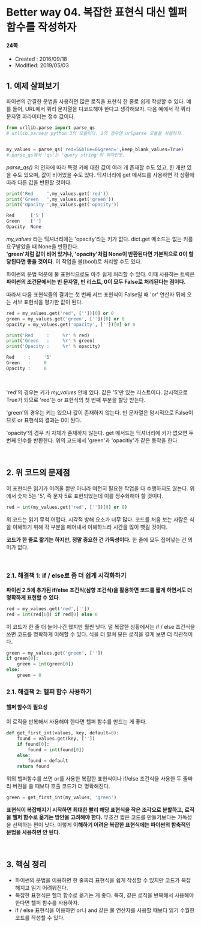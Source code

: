# Better way 04. 복잡한 표현식 대신 헬퍼 함수를 작성하자

#### 24쪽

* Created : 2016/09/18  
* Modified: 2019/05/03  


## 1. 예제 살펴보기

파이썬의 간결한 문법을 사용하면 많은 로직을 표현식 한 줄로 쉽게 작성할 수 있다.
예를 들어, URL에서 쿼리 문자열을 디코드해야 한다고 생각해보자. 다음 예에서 각 쿼리 문자열 파라미터는 정수 값이다.

```python
from urllib.parse import parse_qs
# urllib.parse는 python 3의 모듈이다. 2의 경우엔 urlparse 모듈을 사용하자.


my_values = parse_qs('red=5&blue=0&green=',keep_blank_values=True)
# parse_qs에서 'qs'는 'query string'의 약자인듯.
```

_parse_qs()_ 의 인자에 따라 특정 키에 대한 값이 여러 개 존재할 수도 있고, 한 개만 있을 수도 있으며, 값이 비어있을 수도 있다. 딕셔너리에 get 메서드를 사용하면 각 상황에 따라 다른 값을 반환할 것이다.

```python
print('Red     ',my_values.get('red'))
print('Green   ',my_values.get('green'))
print('Opacity ',my_values.get('opacity'))

Red      ['5']
Green    ['']
Opacity  None
```


_my\_values_ 라는 딕셔너리에는 'opacity'라는 키가 없다. dict.get 메소드는 없는 키를 요구받았을 때 None을 반환한다.  
**'green'처럼 값이 비어 있거나, 'opacity'처럼 None이 반환된다면 기본적으로 0이 할당된다면 좋을 것이다.**
이 작업을 불(bool)로 처리할 수도 있다.

파이썬의 문법 덕분에 불 표현식으로도 아주 쉽게 처리할 수 있다. 이때 사용하는 트릭은 **파이썬의 조건문에서는 빈 문자열, 빈 리스트, 0이 모두 False로 처리된다는 점이다.**  

따라서 다음 표현식들의 결과는 첫 번째 서브 표현식이 False일 때 'or' 연산자 뒤에 오는 서브 표현식을 평가한 값이 된다.


```python
red = my_values.get('red', [''])[0] or 0
green = my_values.get('green', [''])[0] or 0
opacity = my_values.get('opacity', [''])[0] or 0

print('Red     :     %r' % red)
print('Green   :     %r' % green)
print('Opacity :     %r' % opacity)

Red     :     '5'
Green   :     0
Opacity :     0
```

<br>

'red'의 경우는 키가 _my\_values_ 안에 있다. 값은 '5'만 있는 리스트이다. 암시적으로 True가 되므로 'red'는 or 표현식의 첫 번째 부분을 할당 받는다.

'green'의 경우는 키는 있으나 값이 존재하지 않는다. 빈 문자열은 암시적으로 False이므로 or 표현식의 결과는 0이 된다.

'opacity'의 경우 키 자체가 존재하지 않는다. get 메서드는 딕셔너리에 키가 없으면 두 번째 인수를 반환한다. 위의 코드에서 'green'과 'opacitiy'가 같은 동작을 한다.

<br>

## 2. 위 코드의 문제점

이 표현식은 읽기가 어려울 뿐만 아니라 여전히 필요한 작업을 다 수행하지도 않는다. 위에서 숫자 5는 '5', 즉 문자 5로 표현되었는데 이를 정수화해야 할 것이다.

```python
red = int(my_values.get('red', [''])[0] or 0)
```

위 코드는 읽기 무척 어렵다. 시각적 방해 요소가 너무 많다. 코드를 처음 보는 사람은 식을 이해하기 위해 각 부분을 떼어내서 이해하느라 시간을 많이 뺏길 것이다.

**코드가 한 줄로 짧기는 하지만, 정말 중요한 건 가독성이다.** 한 줄에 모두 집어넣는 건 의미가 없다.


<br>

### 2.1. 해결책 1: if / else로 좀 더 쉽게 시각화하기

**파이썬 2.5에 추가된 if/else 조건식(삼항 조건식)을 활용하면 코드를 짧게 하면서도 더 명확하게 표현할 수 있다.**


```python
red = my_values.get('red',[''])
red = int(red[0]) if red[0] else 0
```

이 코드가 한 줄 더 늘어나긴 했지만 훨씬 낫다.  덜 복잡한 상황에서는 if / else 조건식을 쓰면 코드를 명확하게 이해할 수 있다.  식을 더 펼쳐 모든 로직을 길게 보면 더 직관적이다.  

```python
green = my_values.get('green', [''])
if green[0]:
    green = int(green[0])
else:
    green = 0
```


### 2.1. 해결책 2: 헬퍼 함수 사용하기

#### 헬퍼 함수의 필요성

이 로직을 반복해서 사용해야 한다면 헬퍼 함수를 만드는 게 좋다.


```python
def get_first_int(values, key, default=0):
    found = values.get(key, [''])
    if found[0]:
        found = int(found[0])
    else:
        found = default
    return found
```

위의 헬퍼함수를 쓰면 or를 사용한 복잡한 표현식이나 if/else 조건식을 사용한 두 줄짜리 버젼을 쓸 때보다
호출 코드가 더 명확해진다.

```python
green = get_first_int(my_values, 'green')
```


**표현식이 복잡해지기 시작하면 최대한 빨리 해당 표현식을 작은 조각으로 분할하고, 로직을 헬퍼 함수로 옮기는 방안을 고려해야 한다.** 무조건 짧은 코드를 만들기보다는 가독성을 선택하는 편이 낫다. 이렇게 **이해하기 어려운 복잡한 표현식에는 파이썬의 함축적인 문법을 사용하면 안 된다.**


<br>

## 3. 핵심 정리

* 파이썬의 문법을 이용하면 한 줄짜리 표현식을 쉽게 작성할 수 있지만 코드가 복잡해지고 읽기 어려워진다.
* 복잡한 표현식은 헬퍼 함수로 옮기는 게 좋다. 특히, 같은 로직을 반복해서 사용해야 한다면 헬퍼 함수를 사용하자.
* if / else 표현식을 이용하면 or나 and 같은 불 연산자를 사용할 때보다 읽기 수월한 코드를 작성할 수 있다.
